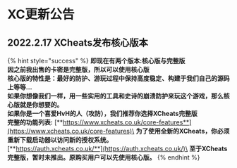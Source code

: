 # XC更新公告

## **2022.2.17 XCheats发布核心版本**

{% hint style="success" %}
**即现在有两个版本:核心版与完整版**\
**因之前我出售的卡密是完整版，所以可以使用核心版**\
**核心版的特性是：最好的防护、游玩过程中保持高度稳定、构建于我们自己的源码上等等…**\
**如果你想像我们一样，用一些实用的工具和史诗的崩溃防护来玩这个游戏，那么核心版就是你想要的。**\
**如果你是一个喜爱HvH的人（攻防），我们推荐你选择XCheats完整版**\
**完整的功能列表:** [**https://www.xcheats.co.uk/core-features**](https://www.xcheats.co.uk/core-features)\
**为了使用全新的XCheats，你必须重新下载启动器以访问新的授权系统。**\
[**https://auth.xcheats.co.uk/**](https://auth.xcheats.co.uk/)\
**至于XCheats完整版，暂时未推出。原购买用户可以先使用核心版。**
{% endhint %}
